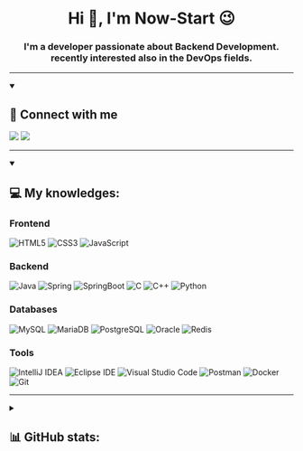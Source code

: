 <h1 align="center">Hi 👋, I'm Now-Start 😉</h1>
<h3 align="center">I'm a developer passionate about Backend Development. </br> recently interested also in the DevOps fields.</h3>
  
---

<details open>
<summary><h2>🤝 Connect with me</h2></summary>

[<img src="https://img.shields.io/badge/LG-A50034.svg?&style=for-the-badge&logo=lg&logoColor=white&link=mailto:nowstart2691@lguplus.co.kr"/>](mailto:nowstart2691@lguplus.co.kr)
[<img src="https://img.shields.io/badge/gmail-c14438.svg?&style=for-the-badge&logo=Gmail&logoColor=white&link=mailto:nowstart2691@gmail.com"/>](mailto:nowstart2691@gmail.com)
<!-- [<img src="https://img.shields.io/badge/twitter-1DA1F2.svg?&style=for-the-badge&logo=twitter&logoColor=white" />](https://twitter.com/TkdAxel)
[<img src ="https://img.shields.io/badge/portfolio-web-%23.svg?&style=for-the-badge&logo=&logoColor=white%22">](https://alessandromaggio.it/)
[<img src ="https://img.shields.io/badge/Telegram-1ca0f1.svg?&style=for-the-badge&logo=Telegram&logoColor=white%22&link=https://t.me/TkdAlex">](https://t.me/TkdAlex/)
[<img src="https://img.shields.io/badge/linkedin-0077B5.svg?&style=for-the-badge&logo=linkedin&logoColor=white" />](https://www.linkedin.com/in/aalessandromaggio/)
[<img src = "https://img.shields.io/badge/instagram-E4405F.svg?&style=for-the-badge&logo=instagram&logoColor=white">](https://www.instagram.com/tkd_alex/) -->
</details>
  
---

<details open>
<summary><h2>💻 My knowledges:</h2> </summary>
  
### Frontend
![HTML5](https://img.shields.io/badge/HTML5-E34F26.svg?&style=for-the-badge&logo=HTML5&logoColor=white)
![CSS3](https://img.shields.io/badge/CSS3-1572B6.svg?&style=for-the-badge&logo=CSS3&logoColor=white)
![JavaScript](https://img.shields.io/badge/JavaScript-F7DF1E.svg?&style=for-the-badge&logo=JavaScript&logoColor=white)
  
### Backend
![Java](https://img.shields.io/badge/Java-344CB7.svg?&style=for-the-badge&logo=Java&logoColor=white)
![Spring](https://img.shields.io/badge/Spring-6DB33F.svg?&style=for-the-badge&logo=Spring&logoColor=white)
![SpringBoot](https://img.shields.io/badge/Springboot-6DB33F.svg?&style=for-the-badge&logo=Springboot&logoColor=white)
![C](https://img.shields.io/badge/C-A8B9CC.svg?&style=for-the-badge&logo=C&logoColor=white)
![C++](https://img.shields.io/badge/C++-00599C.svg?&style=for-the-badge&logo=C++&logoColor=white)
![Python](https://img.shields.io/badge/Python-3776AB.svg?&style=for-the-badge&logo=Python&logoColor=white)
  
### Databases
![MySQL](https://img.shields.io/badge/MySQL-4479A1.svg?&style=for-the-badge&logo=MySQL&logoColor=white)
![MariaDB](https://img.shields.io/badge/mariadb-003545.svg?&style=for-the-badge&logo=mariadb&logoColor=white)
![PostgreSQL](https://img.shields.io/badge/Postgresql-4169E1.svg?&style=for-the-badge&logo=Postgresql&logoColor=white)
![Oracle](https://img.shields.io/badge/Oracle-F80000.svg?&style=for-the-badge&logo=Oracle&logoColor=white)
![Redis](https://img.shields.io/badge/Redis-DC382D.svg?&style=for-the-badge&logo=Redis&logoColor=white)
  
### Tools
![IntelliJ IDEA](https://img.shields.io/badge/IntelliJ%20IDEA-000000.svg?&style=for-the-badge&logo=IntelliJ%20IDEA&logoColor=white)
![Eclipse IDE](https://img.shields.io/badge/Eclipse%20IDE-2C2255.svg?&style=for-the-badge&logo=Eclipse%20IDE&logoColor=white)
![Visual Studio Code](https://img.shields.io/badge/Visual%20Studio%20Code-007ACC.svg?&style=for-the-badge&logo=Visual%20Studio%20Code&logoColor=white)
![Postman](https://img.shields.io/badge/Postman-FF6C37.svg?&style=for-the-badge&logo=Postman&logoColor=white)
![Docker](https://img.shields.io/badge/Docker-2496ED.svg?&style=for-the-badge&logo=Docker&logoColor=white)
![Git](https://img.shields.io/badge/Git-F05032.svg?&style=for-the-badge&logo=Git&logoColor=white)
    
</details>

---

<details>
<summary><h2>📊 GitHub stats:</h2></summary>
  
[![Solved.ac](http://mazassumnida.wtf/api/v2/generate_badge?boj=phantom2691)](https://solved.ac/phantom2691/)
[![Top Langs](https://github-readme-stats.vercel.app/api/top-langs/?username=now-start&layout=compact)](https://github.com/anuraghazra/github-readme-stats)

![GitHub stats](https://github-readme-stats.vercel.app/api?username=now-start&show_icons=true&theme=react)
</details>
